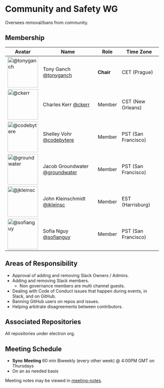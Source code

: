 # Community and Safety WG

Oversees removal/bans from community.

## Membership

| Avatar | Name | Role | Time Zone |
| -------------------------------------------|----------------------|----------------------------| -------- |
| <img src="https://github.com/tonyganch.png" width=100 alt="@tonyganch">  | Tony Ganch [@tonyganch](https://github.com/tonyganch) | **Chair** | CET (Prague) |
| <img src="https://github.com/ckerr.png" width=100 alt="@ckerr">  | Charles Kerr [@ckerr](https://github.com/ckerr) | Member | CST (New Orleans) |
| <img src="https://github.com/codebytere.png" width=100 alt="@codebytere">  | Shelley Vohr [@codebytere](https://github.com/codebytere) | Member | PST (San Francisco) |
| <img src="https://github.com/groundwater.png" width=100 alt="@groundwater">  | Jacob Groundwater [@groundwater](https://github.com/groundwater) | Member | PST (San Francisco) |
| <img src="https://github.com/jkleinsc.png" width=100 alt="@jkleinsc">  | John Kleinschmidt [@jkleinsc](https://github.com/jkleinsc) | Member | EST (Harrisburg) |
| <img src="https://github.com/sofianguy.png" width=100 alt="@sofianguy">  | Sofia Nguy [@sofianguy](https://github.com/sofianguy) | Member | PST (San Francisco) |

## Areas of Responsibility

* Approval of adding and removing Slack Owners / Admins.
* Adding and removing Slack members.
  * Non governance members are multi channel guests.
* Dealing with Code of Conduct issues that happen during events, in Slack, and on GitHub.
* Banning GitHub users on repos and issues.
* Helping arbitrate disagreements between contributors.

## Associated Repositories

All repositories under electron org.

## Meeting Schedule

* **Sync Meeting** 60 min Biweekly (every other week) @ 4:00PM GMT on Thursdays
* On an as needed basis

Meeting notes may be viewed in [meeting-notes](meeting-notes).
